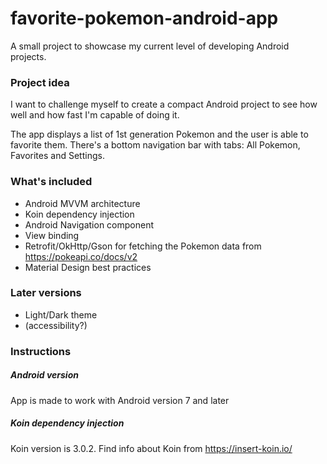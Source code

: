 # favorite-pokemon-android-app
A small project to showcase my current level of developing Android projects.

### Project idea
I want to challenge myself to create a compact Android project to see how well and how fast I'm capable of doing it.

The app displays a list of 1st generation Pokemon and the user is able to favorite them. There's a bottom navigation bar with tabs: All Pokemon, Favorites and Settings.

### What's included
- Android MVVM architecture
- Koin dependency injection
- Android Navigation component
- View binding
- Retrofit/OkHttp/Gson for fetching the Pokemon data from https://pokeapi.co/docs/v2
- Material Design best practices

### Later versions
- Light/Dark theme
- (accessibility?)

### Instructions
##### Android version
App is made to work with Android version 7 and later

##### Koin dependency injection
Koin version is 3.0.2. Find info about Koin from https://insert-koin.io/
